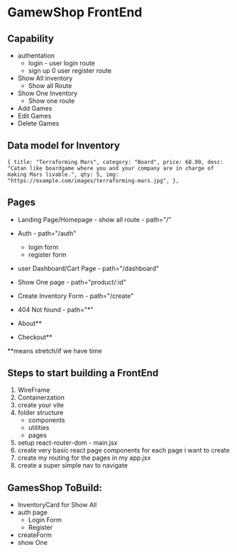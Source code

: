 # GamewShop FrontEnd

## Capability
 - authentation
    - login - user login route
    - sign up 0 user register route
- Show All inventory
    - Show all Route
- Show One Inventory
    - Show one route
- Add Games
- Edit Games
- Delete Games

## Data model for Inventory
`` {
    title: "Terraforming Mars",
    category: "Board",
    price: 68.99,
    desc: "Catan like boardgame where you and your company are in charge of making Mars livable.",
    qty: 5,
    img: "https://example.com/images/terraforming-mars.jpg",
  }, ``

## Pages
- Landing Page/Homepage - show all route -  path="/"
- Auth -                        path="/auth"
    - login form
    - register form
- user Dashboard/Cart Page -    path="/dashboard"
- Show One page -               path="product/:id"
- Create Inventory Form -       path="/create"
- 404 Not found - path="*"




- About**
- Checkout**

**means stretch/if we have time


## Steps to start building a FrontEnd
1. WireFrame
2. Containerzation
3. create your vite
4. folder structure
    - components
    - utilities
    - pages
5. setup react-router-dom - main.jsx
6. create very basic react page components for each page i want to create
7. create my routing for the pages in my app.jsx
8. create a super simple nav to navigate

## GamesShop ToBuild:
- InventoryCard for Show All
- auth page
    - Login Form
    - Register
- createForm
- show One